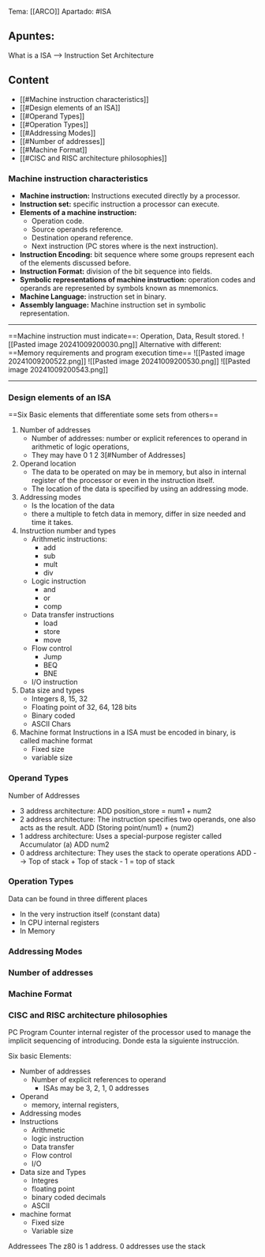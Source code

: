 Tema: [[ARCO]]
Apartado: #ISA

## Apuntes:

What is a ISA --> Instruction Set Architecture

## Content
- [[#Machine instruction characteristics]]
- [[#Design elements of an ISA]]
- [[#Operand Types]]
- [[#Operation Types]]
- [[#Addressing Modes]]
- [[#Number of addresses]]
- [[#Machine Format]]
- [[#CISC and RISC architecture philosophies]]

### Machine instruction characteristics

- **Machine instruction:** Instructions executed directly by a processor.
- **Instruction set:** specific instruction a processor can execute.
- **Elements of a machine instruction:**
	- Operation code.
	- Source operands reference.
	- Destination operand reference.
	- Next instruction (PC stores where is the next instruction).
- **Instruction Encoding:** bit sequence where some groups represent each of the elements discussed before.
- **Instruction Format:** division of the bit sequence into fields.
- **Symbolic representations of machine instruction:** operation codes and operands are represented by symbols known as mnemonics.
- **Machine Language:** instruction set in binary.
- **Assembly language:** Machine instruction set in symbolic representation.
---
==Machine instruction must indicate==: Operation, Data, Result stored.
![[Pasted image 20241009200030.png]]
Alternative with different: ==Memory requirements and program execution time==
![[Pasted image 20241009200522.png]]
![[Pasted image 20241009200530.png]]
![[Pasted image 20241009200543.png]]

---
### Design elements of an ISA

==Six Basic elements that differentiate some sets from others==
1. Number of addresses
	- Number of addresses: number or explicit references to operand in arithmetic of logic operations, 
	- They may have 0 1 2 3[#Number of Addresses]
2. Operand location
	- The data to be operated on may be in memory, but also in internal register of the processor or even in the instruction itself.
	- The location of the data is specified by using an addressing mode.
3. Addressing modes
	- Is the location of the data
	- there a multiple to fetch data in memory, differ in size needed and time it takes.
4. Instruction number and types
	- Arithmetic instructions: 
		- add
		- sub
		- mult
		- div
	- Logic instruction
		- and 
		- or 
		- comp
	- Data transfer instructions
		- load
		- store 
		- move
	- Flow control
		- Jump 
		- BEQ
		- BNE
	- I/O instruction
5. Data size and types
	- Integers 8, 15, 32
	- Floating point of 32, 64, 128 bits
	- Binary coded
	- ASCII Chars
6. Machine format
	Instructions in a ISA must be encoded in binary, is called machine format
	- Fixed size
	- variable size	
### Operand Types
Number of Addresses
- 3 address architecture:
	ADD position_store = num1 + num2
- 2 address architecture:
	The instruction specifies two operands, one also acts as the result.
	ADD (Storing point/num1) + (num2)
- 1 address architecture:
	Uses a special-purpose register called Accumulator (a)
	ADD num2
- 0 address architecture:
	They uses the stack to operate operations
	ADD --> Top of stack + Top of stack - 1 = top of stack 
### Operation Types
Data can be found in three different places 
- In the very instruction itself (constant data) 
- In CPU internal registers 
- In Memory
### Addressing Modes
### Number of addresses
### Machine Format
### CISC and RISC architecture philosophies

PC Program Counter internal register of the processor used to manage the implicit sequencing of introducing.
Donde esta la siguiente instrucción.

Six basic Elements:
- Number of addresses 
	- Number of explicit references to operand
		- ISAs may be 3, 2, 1, 0 addresses
- Operand
	- memory, internal registers, 
- Addressing modes
- Instructions 
	- Arithmetic 
	- logic instruction
	- Data transfer
	- Flow control
	- I/O
- Data size and Types
	- Integres 
	- floating point
	- binary coded decimals
	- ASCII
-  machine format
	- Fixed size
	- Variable size

Addressees
	The z80 is 1 address.
	0 addresses use the stack 
	